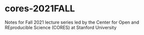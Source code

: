 # cores-2021FALL
Notes for Fall 2021 lecture series led by the Center for Open and REproducible Science (CORES) at Stanford University

